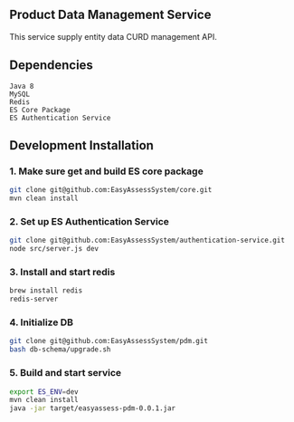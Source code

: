 ## Product Data Management Service
This service supply entity data CURD management API.

## Dependencies
```
Java 8
MySQL
Redis
ES Core Package
ES Authentication Service
```


## Development Installation
### 1. Make sure get and build ES core package
```sh
git clone git@github.com:EasyAssessSystem/core.git
mvn clean install 
```
### 2. Set up ES Authentication Service
```sh
git clone git@github.com:EasyAssessSystem/authentication-service.git
node src/server.js dev
```
### 3. Install and start redis
```sh
brew install redis
redis-server
```
### 4. Initialize DB
```sh
git clone git@github.com:EasyAssessSystem/pdm.git
bash db-schema/upgrade.sh
```
### 5. Build and start service
```sh
export ES_ENV=dev
mvn clean install
java -jar target/easyassess-pdm-0.0.1.jar
```


